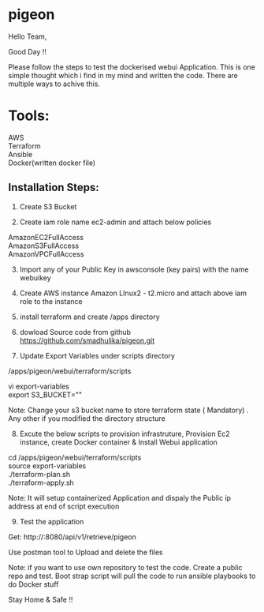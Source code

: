 # pigeon

Hello Team,

Good Day !!

Please follow the steps to test the dockerised webui Application.
This is one simple thought which i find in my mind and written the code. There are multiple ways to achive this.


Tools:
=====
AWS \
Terraform \
Ansible \
Docker(written docker file)


Installation Steps:
-------------------

1) Create S3 Bucket

2) Create iam role name ec2-admin and attach below policies


 AmazonEC2FullAccess \
 AmazonS3FullAccess \
 AmazonVPCFullAccess 


3) Import any of your Public Key in awsconsole (key pairs) with the name webuikey

4) Create AWS instance Amazon LInux2 - t2.micro and attach above iam role to the instance

5) install terraform and create /apps directory

6) dowload Source code from github 
https://github.com/smadhulika/pigeon.git

7)  Update Export Variables under scripts directory

/apps/pigeon/webui/terraform/scripts 

vi export-variables \
export S3_BUCKET="<s3bucketname>"   

Note: Change your s3 bucket name to store terraform state ( Mandatory) . Any other if you modified the directory structure 


8) Excute the below scripts to provision infrastruture, Provision Ec2 instance, create Docker container & Install Webui application

cd /apps/pigeon/webui/terraform/scripts \
source export-variables \
./terraform-plan.sh \
./terraform-apply.sh 

Note: It will setup containerized Application and dispaly the Public ip address at end of script execution


9) Test the application

Get:
http://<public IP >:8080/api/v1/retrieve/pigeon

Use postman tool to Upload and delete the files



Note: if you want to use own repository to test the code. Create a public repo and test. Boot strap script will pull the code to run ansible playbooks to do Docker stuff



Stay Home & Safe !!
